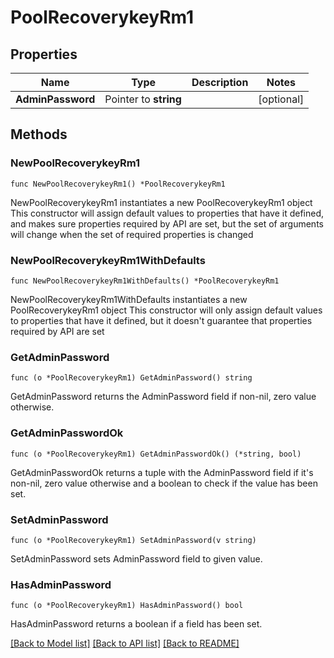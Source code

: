 # PoolRecoverykeyRm1

## Properties

Name | Type | Description | Notes
------------ | ------------- | ------------- | -------------
**AdminPassword** | Pointer to **string** |  | [optional] 

## Methods

### NewPoolRecoverykeyRm1

`func NewPoolRecoverykeyRm1() *PoolRecoverykeyRm1`

NewPoolRecoverykeyRm1 instantiates a new PoolRecoverykeyRm1 object
This constructor will assign default values to properties that have it defined,
and makes sure properties required by API are set, but the set of arguments
will change when the set of required properties is changed

### NewPoolRecoverykeyRm1WithDefaults

`func NewPoolRecoverykeyRm1WithDefaults() *PoolRecoverykeyRm1`

NewPoolRecoverykeyRm1WithDefaults instantiates a new PoolRecoverykeyRm1 object
This constructor will only assign default values to properties that have it defined,
but it doesn't guarantee that properties required by API are set

### GetAdminPassword

`func (o *PoolRecoverykeyRm1) GetAdminPassword() string`

GetAdminPassword returns the AdminPassword field if non-nil, zero value otherwise.

### GetAdminPasswordOk

`func (o *PoolRecoverykeyRm1) GetAdminPasswordOk() (*string, bool)`

GetAdminPasswordOk returns a tuple with the AdminPassword field if it's non-nil, zero value otherwise
and a boolean to check if the value has been set.

### SetAdminPassword

`func (o *PoolRecoverykeyRm1) SetAdminPassword(v string)`

SetAdminPassword sets AdminPassword field to given value.

### HasAdminPassword

`func (o *PoolRecoverykeyRm1) HasAdminPassword() bool`

HasAdminPassword returns a boolean if a field has been set.


[[Back to Model list]](../README.md#documentation-for-models) [[Back to API list]](../README.md#documentation-for-api-endpoints) [[Back to README]](../README.md)


